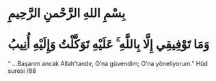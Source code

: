 #   بِسْمِ اللهِ الرَّحْمنِ الرَّحِيمِِ #

# وَمَا تَوْفِيقِي إِلَّا بِاللَّهِ ۚ عَلَيْهِ تَوَكَّلْتُ وَإِلَيْهِ أُنِيبُ #

“ …Başarım ancak Allah’tandır, O’na güvendim; O’na yöneliyorum.”
Hûd suresi /88